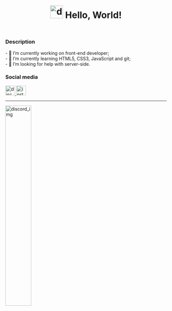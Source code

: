 <header>
  <h1> <img width="40" height="40" src="https://media.tenor.com/CckHrZAlQgYAAAAi/pokemon-treecko.gif" alt="discord_img"> Hello, World!</h1>
</header>

<section>
  <h3>Description</h3>
  <p>
    - 🔭 I’m currently working on front-end developer; <br>
    - 🌱 I’m currently learning HTML5, CSS3, JavaScript and git; <br>
    - 🤔 I’m looking for help with server-side. <br>
  </p>
  
  <h3>Social media</h3>
  <div>
    <a href="https://discord.com/users/209387817602646026" target="_blank">
      <img width="30" height="30" src="https://cliply.co/wp-content/uploads/2021/08/372108630_DISCORD_LOGO_400.gif" alt="discord_img">
    </a>
    <a href="https://www.instagram.com/wendus_br/" target="_blank">
      <img width="30" height="30" src="https://qph.cf2.quoracdn.net/main-qimg-4e9467f024454dfa2b0a0e61074aebd1" alt="instagram_img">
    </a>
  </div>
</section>

<footer>
  <hr>
  <img width="40%" src="https://64.media.tumblr.com/f43ebe850a4d5991e58a5b3864af7a88/tumblr_pe29k7KoLm1r8r6mfo1_500.gifv" alt="discord_img">
</footer>


<!--
**wendusbr/wendusbr** is a ✨ _special_ ✨ repository because its `README.md` (this file) appears on your GitHub profile.

Here are some ideas to get you started:

- 🔭 I’m currently working on ...
- 🌱 I’m currently learning ...
- 👯 I’m looking to collaborate on ...
- 🤔 I’m looking for help with ...
- 💬 Ask me about ...
- 📫 How to reach me: ...
- 😄 Pronouns: ...
- ⚡ Fun fact: ...
-->
